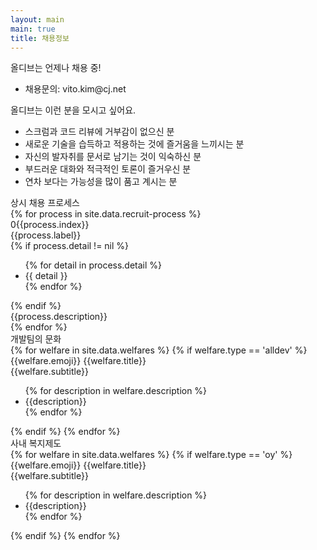 ```yaml
---
layout: main
main: true
title: 채용정보
---
```


<div class="loading-animation">
    <div class="recruit">
        <div class="section contact">
            <div class="title">올디브는 언제나 채용 중!</div>
            <div class="content">
                <ul>
                    <li>채용문의: vito.kim@cj.net</li>
                </ul>
            </div>
        </div>
        <div class="section want">
            <div class="title">올디브는 이런 분을 모시고 싶어요.</div>
             <div class="content">
                <ul>
                    <li>스크럼과 코드 리뷰에 거부감이 없으신 분</li>
                    <li>새로운 기술을 습득하고 적용하는 것에 즐거움을 느끼시는 분</li>
                    <li>자신의 발자취를 문서로 남기는 것이 익숙하신 분</li>
                    <li>부드러운 대화와 적극적인 토론이 즐거우신 분</li>
                    <li>연차 보다는 가능성을 많이 품고 계시는 분</li>
                </ul>
            </div>
        </div>
        <div class="section process">
            <div class="title">상시 채용 프로세스</div>
            <div class="content">
                <div class="list">
                    {% for process in site.data.recruit-process %}
                    <div class="process-item">
                        <div class="circle {% if process.detail != nil %}has-detail{% endif %}">
                            <div class="text-wrapper">
                                <div class="index">0{{process.index}}</div>
                                <div class="label">{{process.label}}</div>
                                {% if process.detail != nil %}
                                <ul class="detail">
                                    {% for detail in process.detail %}
                                    <li>{{ detail }}</li>                            
                                    {% endfor %}
                                </ul>
                                {% endif %}
                            </div>
                        </div>
                        <div class="description">
                            {{process.description}}
                        </div>
                    </div>
                    {% endfor %}
                </div>
            </div>
        </div>
        <div class="section welfare culture">
            <div class="title">개발팀의 문화</div>
            <div class="content">
                <div class="card-list">
                    {% for welfare in site.data.welfares %}
                    {% if welfare.type == 'alldev' %}
                    <div class="card">
                        <div class="title">
                            <span class="emoji">{{welfare.emoji}}</span>
                            {{welfare.title}}
                        </div>
                        <div class="subtitle">{{welfare.subtitle}}</div>
                        <div class="description">
                            <ul>
                                {% for description in welfare.description %}
                                <li class="item">{{description}}</li>
                                {% endfor %}
                            </ul>
                        </div>
                    </div>
                    {% endif %}
                    {% endfor %}   
                </div>  
            </div>
        </div>
        <div class="section welfare">
            <div class="title">사내 복지제도</div>
            <div class="content">
                <div class="card-list">
                    {% for welfare in site.data.welfares %}
                    {% if welfare.type == 'oy' %}
                    <div class="card">
                        <div class="title">
                            <span class="emoji">{{welfare.emoji}}</span>
                            {{welfare.title}}
                        </div>
                        <div class="subtitle">{{welfare.subtitle}}</div>
                        <div class="description">
                            <ul>
                                {% for description in welfare.description %}
                                <li class="item">{{description}}</li>
                                {% endfor %}
                            </ul>
                        </div>
                    </div>
                    {% endif %}
                    {% endfor %}   
                </div>  
            </div>
        </div>
    </div>
</div>
